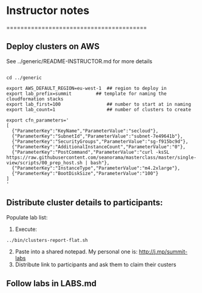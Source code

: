 # Instructor notes
========================================

## Deploy clusters on AWS

See ../generic/README-INSTRUCTOR.md for more details

```

cd ../generic

export AWS_DEFAULT_REGION=eu-west-1  ## region to deploy in
export lab_prefix=summit         ## template for naming the cloudformation stacks
export lab_first=100                 ## number to start at in naming
export lab_count=1                   ## number of clusters to create

export cfn_parameters='
[
  {"ParameterKey":"KeyName","ParameterValue":"secloud"},
  {"ParameterKey":"SubnetId","ParameterValue":"subnet-7e49641b"},
  {"ParameterKey":"SecurityGroups","ParameterValue":"sg-f915bc9d"},
  {"ParameterKey":"AdditionalInstanceCount","ParameterValue":"0"},
  {"ParameterKey":"PostCommand","ParameterValue":"curl -ksSL https://raw.githubusercontent.com/seanorama/masterclass/master/single-view/scripts/00_prep_host.sh | bash"},
  {"ParameterKey":"InstanceType","ParameterValue":"m4.2xlarge"},
  {"ParameterKey":"BootDiskSize","ParameterValue":"100"}
]
'

```

## Distribute cluster details to participants:

Populate lab list:

1. Execute:
```
../bin/clusters-report-flat.sh
```

2. Paste into a shared notepad. My personal one is: http://j.mp/summit-labs
3. Distribute link to participants and ask them to claim their custers

## Follow labs in LABS.md

